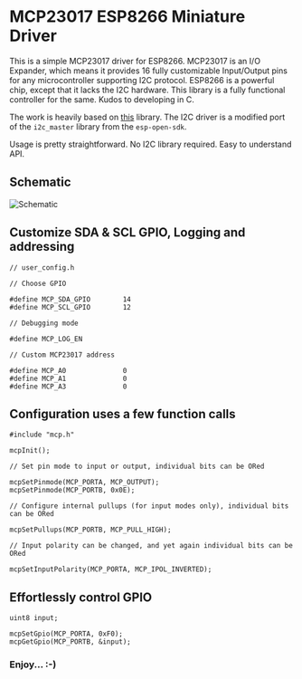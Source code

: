# MCP23017 ESP8266 Miniature Driver

This is a simple MCP23017 driver for ESP8266. MCP23017 is an I/O Expander, which means it provides 16 fully customizable Input/Output pins for any microcontroller supporting I2C protocol. ESP8266 is a powerful chip, except that it lacks the I2C hardware. This library is a fully functional controller for the same. Kudos to developing in C.

The work is heavily based on [this](https://github.com/eadf/esp8266_mcp23017) library. The I2C driver is a modified port of the `i2c_master` library from the `esp-open-sdk`.

Usage is pretty straightforward. No I2C library required. Easy to understand API.

## Schematic
![Schematic](https://github.com/forkachild/MCP23017-ESP8266-Driver/raw/master/schematic.png)

## Customize SDA & SCL GPIO, Logging and addressing

	// user_config.h
    
    // Choose GPIO
    
    #define MCP_SDA_GPIO		14
    #define MCP_SCL_GPIO		12
    
    // Debugging mode
    
    #define MCP_LOG_EN
    
    // Custom MCP23017 address
    
    #define MCP_A0				0
    #define MCP_A1				0
    #define MCP_A3				0



## Configuration uses a few function calls

	#include "mcp.h"
    
    mcpInit();
    
    // Set pin mode to input or output, individual bits can be ORed
    
    mcpSetPinmode(MCP_PORTA, MCP_OUTPUT);
    mcpSetPinmode(MCP_PORTB, 0x0E);
    
    // Configure internal pullups (for input modes only), individual bits can be ORed
    
    mcpSetPullups(MCP_PORTB, MCP_PULL_HIGH);
    
    // Input polarity can be changed, and yet again individual bits can be ORed
    
    mcpSetInputPolarity(MCP_PORTA, MCP_IPOL_INVERTED);
    


## Effortlessly control GPIO

	uint8 input;
    
	mcpSetGpio(MCP_PORTA, 0xF0);
    mcpGetGpio(MCP_PORTB, &input);
    


### Enjoy... :-)